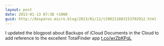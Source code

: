 ```yaml
---
layout: post
date: 2013-01-13 07:38 +1000
guid: http://desparoz.micro.blog/2013/01/12/t290211083153702912.html
---
```

I updated the blogpost about Backups of iCloud Documents in the Cloud to add reference to the excellent TotalFinder app [t.co/wrZbKPqL](http://t.co/wrZbKPqL)
